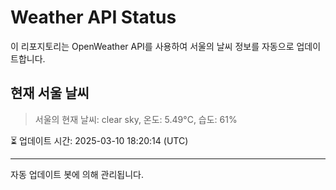 
# Weather API Status

이 리포지토리는 OpenWeather API를 사용하여 서울의 날씨 정보를 자동으로 업데이트합니다.

## 현재 서울 날씨
> 서울의 현재 날씨: clear sky, 온도: 5.49°C, 습도: 61%

⏳ 업데이트 시간: 2025-03-10 18:20:14 (UTC)

---
자동 업데이트 봇에 의해 관리됩니다.
